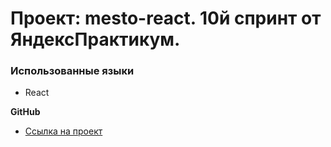 # Проект: mesto-react. 10й спринт от ЯндексПрактикум.

### Использованные языки

* React

**GitHub**

* [Ссылка на проект](https://olegmarkof.github.io/mesto/)
